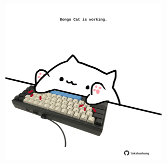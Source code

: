 <!-- built at 23/11/2022, 09:00:57 UTC -->
<p align="center">
  <img width="500" height="500" src="./ReadmeImage.svg">
</p>
